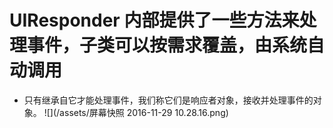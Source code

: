 # UIResponder 内部提供了一些方法来处理事件，子类可以按需求覆盖，由系统自动调用
- 只有继承自它才能处理事件，我们称它们是响应者对象，接收并处理事件的对象。
![](/assets/屏幕快照 2016-11-29 10.28.16.png)
